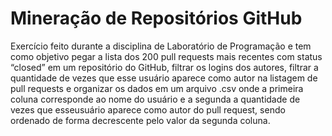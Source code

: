 # Mineração de Repositórios GitHub

Exercício feito durante a disciplina de Laboratório de Programação e tem como objetivo pegar 
a lista dos 200 pull requests mais recentes com status “closed” em um repositório do GitHub, 
filtrar os logins dos autores, filtrar a quantidade de vezes que esse usuário aparece como 
autor na listagem de pull requests e organizar os dados em um arquivo .csv onde a primeira 
coluna corresponde ao nome do usuário e a segunda a quantidade de vezes que esseusuário aparece 
como autor do pull request, sendo ordenado de forma decrescente pelo valor da segunda coluna.
